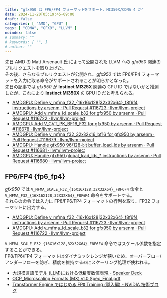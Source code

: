 ```yaml
---
title: "gfx950 は FP6/FP4 フォーマットをサポート、MI350X/CDNA 4 か"
date: 2024-11-20T05:19:45+09:00
draft: false
categories: [ "AMD", "GPU" ]
tags: [ "CDNA", "GFX9", "LLVM" ]
noindex: false
# summary: ""
# keywords: [ "", ]
# author: ""
---
```


先日 AMD の Matt Arsenault 氏 によって公開された LLVM への *gfx950* 関連のプルリクエストを取り上げた。  
その後、さらなるプルリクエストが公開され、*gfx950* では FP6/FP4 フォーマットを入力に取る命令がサポートされることが明らかとなった。  
先日の記事では *gfx950* が **Instinct MI325X** 関連の GPU ID ではないかと推測したが、これにより **Instinct MI350X** の GPU ID だと考えられる。  

 * [AMDGPU: Define v_mfma_f32_{16x16x128|32x32x64}_f8f6f4 instructions by arsenm · Pull Request #116723 · llvm/llvm-project](https://github.com/llvm/llvm-project/pull/116723)
 * [AMDGPU: Add v_mfma_ld_scale_b32 for gfx950 by arsenm · Pull Request #116722 · llvm/llvm-project](https://github.com/llvm/llvm-project/pull/116722)
 * [AMDGPU: Add V_CVT_PK_BF16_F32 for gfx950 by arsenm · Pull Request #116678 · llvm/llvm-project](https://github.com/llvm/llvm-project/pull/116678)
 * [AMDGPU: Define v_mfma_f32_32x32x16_bf16 for gfx950 by arsenm · Pull Request #116679 · llvm/llvm-project](https://github.com/llvm/llvm-project/pull/116679)
 * [AMDGPU: Handle gfx950 96/128-bit buffer_load_lds by arsenm · Pull Request #116681 · llvm/llvm-project](https://github.com/llvm/llvm-project/pull/116681)
 * [AMDGPU: Handle gfx950 global_load_lds_* instructions by arsenm · Pull Request #116680 · llvm/llvm-project](https://github.com/llvm/llvm-project/pull/116680)

## FP6/FP4 {fp6_fp4}
*gfx950* では `V_MFMA_SCALE_F32_{16X16X128,32X32X64}_F8F6F4` 命令と `V_MFMA_F32_{16X16X128,32X32X64}_F8F6F4` 命令をサポートする。  
それらの命令では入力に FP8/FP6/FP4 フォーマットの行列を取り、FP32 フォーマットに出力する。  

 * [AMDGPU: Define v_mfma_f32_{16x16x128|32x32x64}_f8f6f4 instructions by arsenm · Pull Request #116723 · llvm/llvm-project](https://github.com/llvm/llvm-project/pull/116723)
 * [AMDGPU: Add v_mfma_ld_scale_b32 for gfx950 by arsenm · Pull Request #116722 · llvm/llvm-project](https://github.com/llvm/llvm-project/pull/116722)

`V_MFMA_SCALE_F32_{16X16X128,32X32X64}_F8F6F4` 命令ではスケール係数を指定することができる。  
FP8/FP6/FP4 フォーマットはダイナミックレンジが狭いため、オーバーフロー/アンダーフローを防ぎ、精度を維持するのにスケーリング処理が使われる。  

 * [大規模言語モデル (LLM)における低精度数値表現 - Speaker Deck](https://speakerdeck.com/pfn/20240508-hpckenkyukai-pfn-llm)
 * [OCP_Microscaling Formats (MX) v1.0 Spec_Final.pdf](https://www.opencompute.org/documents/ocp-microscaling-formats-mx-v1-0-spec-final-pdf)
 * [Transformer Engine ではじめる FP8 Training (導入編) - NVIDIA 技術ブログ](https://developer.nvidia.com/ja-jp/blog/introduction-to-fp8-training-using-transformer-engine/)
